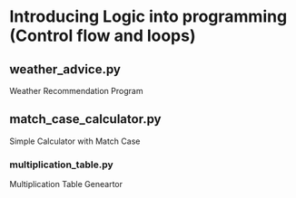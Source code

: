# Introducing Logic into programming (Control flow and loops)

## weather_advice.py
Weather Recommendation Program

## match_case_calculator.py
Simple Calculator with Match Case

### multiplication_table.py
Multiplication Table Geneartor